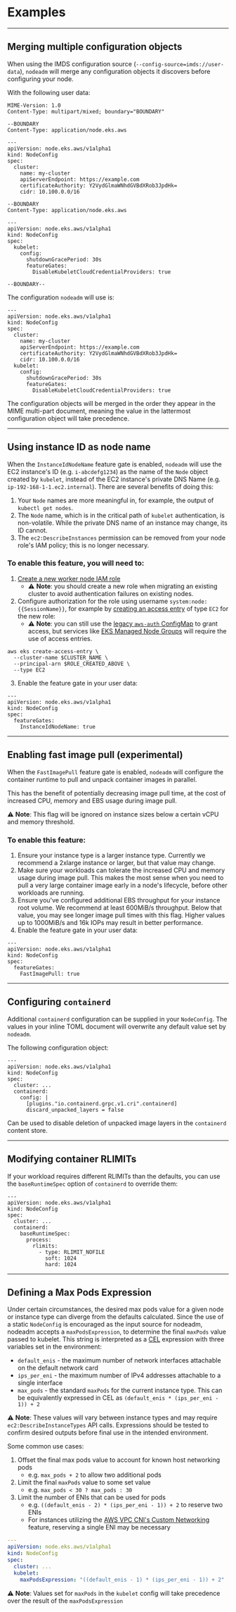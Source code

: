 # Examples

---

## Merging multiple configuration objects

When using the IMDS configuration source (`--config-source=imds://user-data`),
`nodeadm` will merge any configuration objects it discovers before configuring your node.

With the following user data:
```
MIME-Version: 1.0
Content-Type: multipart/mixed; boundary="BOUNDARY"

--BOUNDARY
Content-Type: application/node.eks.aws

---
apiVersion: node.eks.aws/v1alpha1
kind: NodeConfig
spec:
  cluster:
    name: my-cluster
    apiServerEndpoint: https://example.com
    certificateAuthority: Y2VydGlmaWNhdGVBdXRob3JpdHk=
    cidr: 10.100.0.0/16

--BOUNDARY
Content-Type: application/node.eks.aws

---
apiVersion: node.eks.aws/v1alpha1
kind: NodeConfig
spec:
  kubelet:
    config:
      shutdownGracePeriod: 30s
      featureGates:
        DisableKubeletCloudCredentialProviders: true

--BOUNDARY--
```

The configuration `nodeadm` will use is:
```
---
apiVersion: node.eks.aws/v1alpha1
kind: NodeConfig
spec:
  cluster:
    name: my-cluster
    apiServerEndpoint: https://example.com
    certificateAuthority: Y2VydGlmaWNhdGVBdXRob3JpdHk=
    cidr: 10.100.0.0/16
  kubelet:
    config:
      shutdownGracePeriod: 30s
      featureGates:
        DisableKubeletCloudCredentialProviders: true
```

The configuration objects will be merged in the order they appear in the MIME multi-part document, meaning the value in the lattermost configuration object will take precedence.

---
## Using instance ID as node name

When the `InstanceIdNodeName` feature gate is enabled, `nodeadm` will use the EC2 instance's ID (e.g. `i-abcdefg1234`) as the name of the `Node` object created by `kubelet`, instead of the EC2 instance's private DNS Name (e.g. `ip-192-168-1-1.ec2.internal`).
There are several benefits of doing this:
1. Your `Node` names are more meaningful in, for example, the output of `kubectl get nodes`.
2. The `Node` name, which is in the critical path of `kubelet` authentication, is non-volatile. While the private DNS name of an instance may change, its ID cannot.
3. The `ec2:DescribeInstances` permission can be removed from your node role's IAM policy; this is no longer necessary.

### To enable this feature, you will need to:
1. [Create a new worker node IAM role](https://docs.aws.amazon.com/eks/latest/userguide/create-node-role.html#create-worker-node-role)
    - ⚠️ **Note**: you should create a new role when migrating an existing cluster to avoid authentication failures on existing nodes.
2. Configure authorization for the role using username `system:node:{{SessionName}}`, for example by [creating an access entry](https://docs.aws.amazon.com/eks/latest/userguide/creating-access-entries.html) of type `EC2` for the new role:
    -  ⚠️ **Note**: you can still use the [legacy `aws-auth` ConfigMap](https://docs.aws.amazon.com/eks/latest/userguide/auth-configmap.html#aws-auth-users) to grant access, but services like [EKS Managed Node Groups](https://docs.aws.amazon.com/eks/latest/userguide/managed-node-groups.html) will require the use of access entries.
```
aws eks create-access-entry \
  --cluster-name $CLUSTER_NAME \
  --principal-arn $ROLE_CREATED_ABOVE \
  --type EC2
```

3. Enable the feature gate in your user data:
```
---
apiVersion: node.eks.aws/v1alpha1
kind: NodeConfig
spec:
  featureGates:
    InstanceIdNodeName: true
```

---
## Enabling fast image pull (experimental)

When the `FastImagePull` feature gate is enabled, `nodeadm` will configure the container runtime to pull and unpack container images in parallel.

This has the benefit of potentially decreasing image pull time, at the cost of increased CPU, memory and EBS usage during image pull.

⚠️ **Note**: This flag will be ignored on instance sizes below a certain vCPU and memory threshold.

### To enable this feature:
1. Ensure your instance type is a larger instance type. Currently we recommend a 2xlarge instance or larger, but that value may change.
2. Make sure your workloads can tolerate the increased CPU and memory usage during image pull. This makes the most sense when you need to pull a very large container image early in a node's lifecycle, before other workloads are running.
3. Ensure you've configured additional EBS throughput for your instance root volume. We recommend at least 600MiB/s throughput. Below that value, you may see longer image pull times with this flag. Higher values up to 1000MiB/s and 16k IOPs may result in better performance.
4. Enable the feature gate in your user data:
```
---
apiVersion: node.eks.aws/v1alpha1
kind: NodeConfig
spec:
  featureGates:
    FastImagePull: true
```

---

## Configuring `containerd`

Additional `containerd` configuration can be supplied in your `NodeConfig`. The values in your inline TOML document will overwrite any default value set by `nodeadm`.

The following configuration object:
```
---
apiVersion: node.eks.aws/v1alpha1
kind: NodeConfig
spec:
  cluster: ...
  containerd:
    config: |
      [plugins."io.containerd.grpc.v1.cri".containerd]
      discard_unpacked_layers = false
```

Can be used to disable deletion of unpacked image layers in the `containerd` content store.

---

## Modifying container RLIMITs

If your workload requires different RLIMITs than the defaults, you can use the `baseRuntimeSpec` option of `containerd` to override them:

```
---
apiVersion: node.eks.aws/v1alpha1
kind: NodeConfig
spec:
  cluster: ...
  containerd:
    baseRuntimeSpec:
      process:
        rlimits:
          - type: RLIMIT_NOFILE
            soft: 1024
            hard: 1024
```

---

## Defining a Max Pods Expression

Under certain circumstances, the desired max pods value for a given node or instance type can diverge from the
defaults calculated. Since the use of a static `NodeConfig` is encouraged as the input source for nodeadm, nodeadm
accepts a `maxPodsExpression`, to determine the final `maxPods` value passed to kubelet. This string is interpreted
as a [CEL](https://cel.dev/overview/cel-overview) expression with three variables set in the environment:

* `default_enis` - the maximum number of network interfaces attachable on the default network card
* `ips_per_eni` - the maximum number of IPv4 addresses attachable to a single interface
* `max_pods` - the standard `maxPods` for the current instance type. This can be equivalently expressed in CEL as `(default_enis * (ips_per_eni - 1)) + 2`

⚠️ **Note**: These values will vary between instance types and may require `ec2:DescribeInstanceTypes` API calls. Expressions should be tested to confirm desired outputs before final use in the intended environment.

Some common use cases:

1. Offset the final max pods value to account for known host networking pods
   * e.g. `max_pods + 2` to allow two additional pods
2. Limit the final `maxPods` value to some set value
   * e.g. `max_pods < 30 ? max_pods : 30`
3. Limit the number of ENIs that can be used for pods
   * e.g. `((default_enis - 2) * (ips_per_eni - 1)) + 2` to reserve two ENIs
   * For instances utilizing the [AWS VPC CNI's Custom Networking](https://docs.aws.amazon.com/eks/latest/userguide/cni-custom-network.html) feature, reserving a single ENI may be necessary

```yaml
---
apiVersion: node.eks.aws/v1alpha1
kind: NodeConfig
spec:
  cluster: ...
  kubelet:
    maxPodsExpression: "((default_enis - 1) * (ips_per_eni - 1)) + 2"
```
⚠️ **Note**: Values set for `maxPods` in the `kubelet` config will take precedence over the result of the `maxPodsExpression`